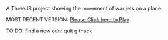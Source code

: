 A ThreeJS project showing the movement of war jets on a plane.

MOST RECENT VERSION: [Please Click here to Play](https://rawcdn.githack.com/alperenbutun/free-time-project/3cb1747/index.html)

TO DO: find a new cdn: quit githack
